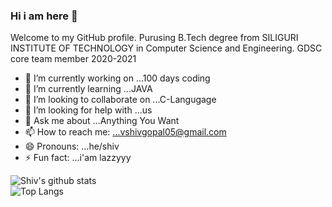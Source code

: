 ### Hi i am here  👋

Welcome to my GitHub profile.
Purusing B.Tech degree from SILIGURI INSTITUTE OF TECHNOLOGY in Computer Science and Engineering.
GDSC core team member 2020-2021


- 🔭 I’m currently working on ...100 days coding
- 🌱 I’m currently learning ...JAVA
- 👯 I’m looking to collaborate on ...C-Langugage
- 🤔 I’m looking for help with ...us
- 💬 Ask me about ...Anything You Want
- 📫 How to reach me: ...vshivgopal05@gmail.com
- 😄 Pronouns: ...he/shiv
- ⚡ Fun fact: ...i'am lazzyyy





![Shiv's github stats](https://github-readme-stats.vercel.app/api?username=shivgopal07&show_icons=true&theme=tokyonight)  
![Top Langs](https://github-readme-stats.vercel.app/api/top-langs/?username=shivgopal07&layout=compact&theme=tokyonight)  
